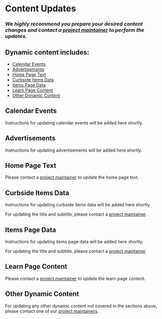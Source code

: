 # Content Updates

### _**We highly recommend you prepare your desired content changes and contact a [project maintainer](maintainers.md#primary-contacts) to perform the updates.**_

## Dynamic content includes:

- [Calendar Events](#calendar-events)
- [Advertisements](#advertisements)
- [Home Page Text](#home-page-text)
- [Curbside Items Data](#curbside-items-data)
- [Items Page Data](#items-page-data)
- [Learn Page Content](#learn-page-content)
- [Other Dynamic Content](#other-dynamic-content)

## Calendar Events

Instructions for updating calendar events will be added here shortly.

## Advertisements

Instructions for updating advertisements will be added here shortly.

## Home Page Text

Please contact a [project maintainer](maintainers.md#primary-contacts) to update the home page text.

## Curbside Items Data

Instructions for updating curbside items data will be added here shortly.

For updating the title and subtitle, please contact a [project maintainer](maintainers.md#primary-contacts).

## Items Page Data

Instructions for updating items page data will be added here shortly.

For updating the title and subtitle, please contact a [project maintainer](maintainers.md#primary-contacts).

## Learn Page Content

Please contact a [project maintainer](maintainers.md#primary-contacts) to update the learn page content.

## Other Dynamic Content

For updating any other dynamic content not covered in the sections above, please contact one of our [project maintainers](maintainers.md#primary-contacts).
